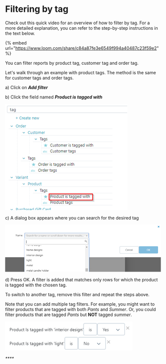 # Filtering by tag

Check out this quick video for an overview of how to filter by tag. For a more detailed explanation, you can refer to the step-by-step instructions in the text below.

{% embed url="https://www.loom.com/share/c84a87fe3e6549f994a40487c23f59e2" %}

You can filter reports by product tag, customer tag and order tag.

Let's walk through an example with product tags. The method is the same for customer tags and order tags.

a\) Click on _**Add filter**_

b\) Click the field named _**Product is tagged with**_

![](../.gitbook/assets/image%20%2850%29.png)

c\) A dialog box appears where you can search for the desired tag

![Search for any tag](../.gitbook/assets/image%20%2863%29.png)

d\) Press OK. A filter is added that matches only rows for which the product is tagged with the chosen tag.

To switch to another tag, remove this filter and repeat the steps above.

Note that you can add multiple tag filters. For example, you might want to filter products that are tagged with both _Pants_ and _Summer_. Or, you could filter products that are tagged _Pants_ but **NOT** tagged _summer_.

![](../.gitbook/assets/image%20%2860%29.png)

_\*\*\*\*_

